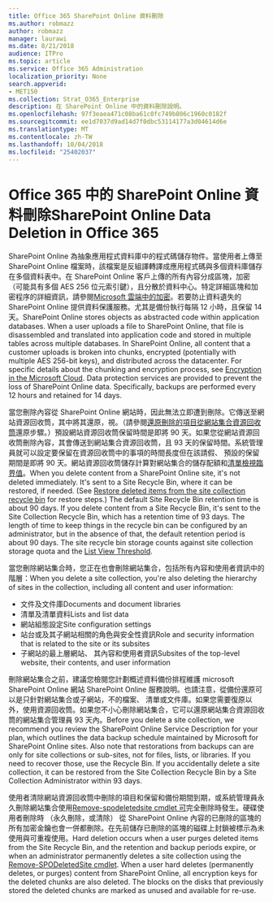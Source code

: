 ```yaml
---
title: Office 365 SharePoint Online 資料刪除
ms.author: robmazz
author: robmazz
manager: laurawi
ms.date: 8/21/2018
audience: ITPro
ms.topic: article
ms.service: Office 365 Administration
localization_priority: None
search.appverid:
- MET150
ms.collection: Strat_O365_Enterprise
description: 在 SharePoint Online 中的資料刪除說明。
ms.openlocfilehash: 97f3eaea471c08ba61c0fc749b806c1960c0182f
ms.sourcegitcommit: ee1d7037d9ad14d7f0dbc53114177a3d04614d6e
ms.translationtype: MT
ms.contentlocale: zh-TW
ms.lasthandoff: 10/04/2018
ms.locfileid: "25402037"
---
```

# <a name="sharepoint-online-data-deletion-in-office-365"></a><span data-ttu-id="b3eca-103">Office 365 中的 SharePoint Online 資料刪除</span><span class="sxs-lookup"><span data-stu-id="b3eca-103">SharePoint Online Data Deletion in Office 365</span></span>

<span data-ttu-id="b3eca-p101">SharePoint Online 為抽象應用程式資料庫中的程式碼儲存物件。當使用者上傳至 SharePoint Online 檔案時，該檔案是反組譯轉譯成應用程式碼與多個資料庫儲存在多個資料表中。在 SharePoint Online 客戶上傳的所有內容分成區塊，加密 （可能具有多個 AES 256 位元索引鍵），且分散於資料中心。特定詳細區塊和加密程序的詳細資訊，請參閱[Microsoft 雲端中的加密](office-365-encryption-in-the-microsoft-cloud-overview.md)。若要防止資料遺失的 SharePoint Online 提供資料保護服務。尤其是備份執行每隔 12 小時，且保留 14 天。</span><span class="sxs-lookup"><span data-stu-id="b3eca-p101">SharePoint Online stores objects as abstracted code within application databases. When a user uploads a file to SharePoint Online, that file is disassembled and translated into application code and stored in multiple tables across multiple databases. In SharePoint Online, all content that a customer uploads is broken into chunks, encrypted (potentially with multiple AES 256-bit keys), and distributed across the datacenter. For specific details about the chunking and encryption process, see [Encryption in the Microsoft Cloud](office-365-encryption-in-the-microsoft-cloud-overview.md). Data protection services are provided to prevent the loss of SharePoint Online data. Specifically, backups are performed every 12 hours and retained for 14 days.</span></span>

<span data-ttu-id="b3eca-p102">當您刪除內容從 SharePoint Online 網站時，因此無法立即遭到刪除。它傳送至網站資源回收筒，其中將其還原，視。（請參閱[還原刪除的項目從網站集合資源回收筒](https://support.office.com/article/Restore-deleted-items-from-the-site-collection-recycle-bin-5fa924ee-16d7-487b-9a0a-021b9062d14b)還原步驟。）預設網站資源回收筒保留時間是即將 90 天。如果您從網站資源回收筒刪除內容，其會傳送到網站集合資源回收筒，且 93 天的保留時間。系統管理員就可以設定要保留在資源回收筒中的事項的時間長度但在該請假、 預設的保留期間是即將 90 天。網站資源回收筒儲存計算對網站集合的儲存配額和[清單檢視臨界值](https://support.office.com/article/List-View-Threshold-b8588dae-9387-48c2-9248-c24122f07c59)。</span><span class="sxs-lookup"><span data-stu-id="b3eca-p102">When you delete content from a SharePoint Online site, it's not deleted immediately. It's sent to a Site Recycle Bin, where it can be restored, if needed. (See [Restore deleted items from the site collection recycle bin](https://support.office.com/article/Restore-deleted-items-from-the-site-collection-recycle-bin-5fa924ee-16d7-487b-9a0a-021b9062d14b) for restore steps.) The default Site Recycle Bin retention time is about 90 days. If you delete content from a Site Recycle Bin, it's sent to the Site Collection Recycle Bin, which has a retention time of 93 days. The length of time to keep things in the recycle bin can be configured by an administrator, but in the absence of that, the default retention period is about 90 days. The site recycle bin storage counts against site collection storage quota and the [List View Threshold](https://support.office.com/article/List-View-Threshold-b8588dae-9387-48c2-9248-c24122f07c59).</span></span>

<span data-ttu-id="b3eca-116">當您刪除網站集合時，您正在也會刪除網站集合，包括所有內容和使用者資訊中的階層：</span><span class="sxs-lookup"><span data-stu-id="b3eca-116">When you delete a site collection, you're also deleting the hierarchy of sites in the collection, including all content and user information:</span></span>
- <span data-ttu-id="b3eca-117">文件及文件庫</span><span class="sxs-lookup"><span data-stu-id="b3eca-117">Documents and document libraries</span></span>
- <span data-ttu-id="b3eca-118">清單及清單資料</span><span class="sxs-lookup"><span data-stu-id="b3eca-118">Lists and list data</span></span>
- <span data-ttu-id="b3eca-119">網站組態設定</span><span class="sxs-lookup"><span data-stu-id="b3eca-119">Site configuration settings</span></span>
- <span data-ttu-id="b3eca-120">站台或及其子網站相關的角色與安全性資訊</span><span class="sxs-lookup"><span data-stu-id="b3eca-120">Role and security information that is related to the site or its subsites</span></span>
- <span data-ttu-id="b3eca-121">子網站的最上層網站、 其內容和使用者資訊</span><span class="sxs-lookup"><span data-stu-id="b3eca-121">Subsites of the top-level website, their contents, and user information</span></span>

<span data-ttu-id="b3eca-p103">刪除網站集合之前，建議您檢閱您計劃概述資料備份排程維護 microsoft SharePoint Online 網站 SharePoint Online 服務說明。也請注意，從備份還原可以是只針對網站集合或子網站，不的檔案、 清單或文件庫。如果您需要復原以外，使用資源回收筒。如果您不小心刪除網站集合，它可以還原網站集合資源回收筒的網站集合管理員 93 天內。</span><span class="sxs-lookup"><span data-stu-id="b3eca-p103">Before you delete a site collection, we recommend you review the SharePoint Online Service Description for your plan, which outlines the data backup schedule maintained by Microsoft for SharePoint Online sites. Also note that restorations from backups can are only for site collections or sub-sites, not for files, lists, or libraries. If you need to recover those, use the Recycle Bin. If you accidentally delete a site collection, it can be restored from the Site Collection Recycle Bin by a Site Collection Administrator within 93 days.</span></span>

<span data-ttu-id="b3eca-p104">使用者清除網站資源回收筒中刪除的項目和保留和備份期間到期，或系統管理員永久刪除網站集合使用[Remove-spodeletedsite cmdlet 可](https://docs.microsoft.com/powershell/module/sharepoint-online/Remove-SPODeletedSite?view=sharepoint-ps)完全刪除時發生。硬碟使用者刪除時 （永久刪除，或清除） 從 SharePoint Online 內容的已刪除的區塊的所有加密金鑰也會一併都刪除。在先前儲存已刪除的區塊的磁碟上封鎖被標示為未使用與可重複使用。</span><span class="sxs-lookup"><span data-stu-id="b3eca-p104">Hard deletion occurs when a user purges deleted items from the Site Recycle Bin, and the retention and backup periods expire, or when an administrator permanently deletes a site collection using the [Remove-SPODeletedSite cmdlet](https://docs.microsoft.com/powershell/module/sharepoint-online/Remove-SPODeletedSite?view=sharepoint-ps). When a user hard deletes (permanently deletes, or purges) content from SharePoint Online, all encryption keys for the deleted chunks are also deleted. The blocks on the disks that previously stored the deleted chunks are marked as unused and available for re-use.</span></span>
